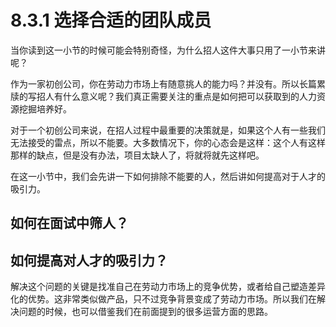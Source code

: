# 8.3.1 选择合适的团队成员

当你读到这一小节的时候可能会特别奇怪，为什么招人这件大事只用了一小节来讲呢？

作为一家初创公司，你在劳动力市场上有随意挑人的能力吗？并没有。所以长篇累牍的写招人有什么意义呢？我们真正需要关注的重点是如何把可以获取到的人力资源挖掘培养好。

对于一个初创公司来说，在招人过程中最重要的决策就是，如果这个人有一些我们无法接受的雷点，所以不能要。大多数情况下，你的心态会是这样：这个人有这样那样的缺点，但是没有办法，项目太缺人了，将就将就先这样吧。

在这一小节中，我们会先讲一下如何排除不能要的人，然后讲如何提高对于人才的吸引力。

## 如何在面试中筛人？



## 如何提高对人才的吸引力？

解决这个问题的关键是找准自己在劳动力市场上的竞争优势，或者给自己塑造差异化的优势。这非常类似做产品，只不过竞争背景变成了劳动力市场。所以我们在解决问题的时候，也可以借鉴我们在前面提到的很多运营方面的思路。